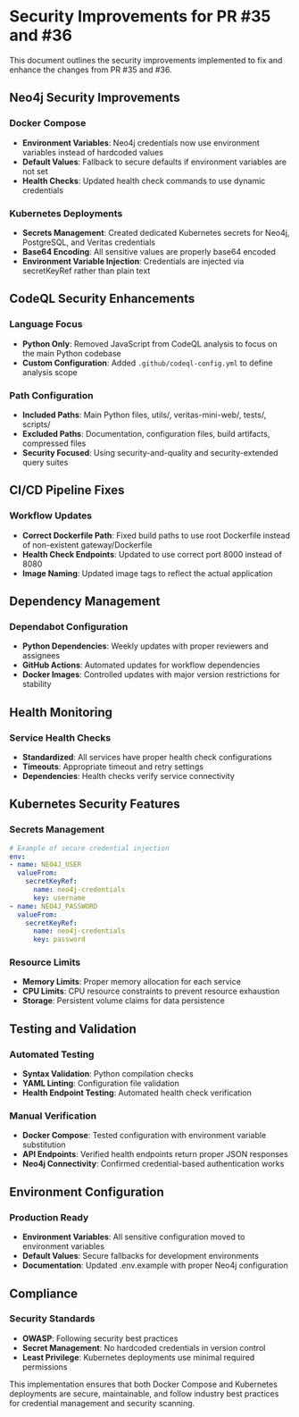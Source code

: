 # Security Improvements for PR #35 and #36

This document outlines the security improvements implemented to fix and enhance the changes from PR #35 and #36.

## Neo4j Security Improvements

### Docker Compose
- **Environment Variables**: Neo4j credentials now use environment variables instead of hardcoded values
- **Default Values**: Fallback to secure defaults if environment variables are not set
- **Health Checks**: Updated health check commands to use dynamic credentials

### Kubernetes Deployments
- **Secrets Management**: Created dedicated Kubernetes secrets for Neo4j, PostgreSQL, and Veritas credentials
- **Base64 Encoding**: All sensitive values are properly base64 encoded
- **Environment Variable Injection**: Credentials are injected via secretKeyRef rather than plain text

## CodeQL Security Enhancements

### Language Focus
- **Python Only**: Removed JavaScript from CodeQL analysis to focus on the main Python codebase
- **Custom Configuration**: Added `.github/codeql-config.yml` to define analysis scope

### Path Configuration
- **Included Paths**: Main Python files, utils/, veritas-mini-web/, tests/, scripts/
- **Excluded Paths**: Documentation, configuration files, build artifacts, compressed files
- **Security Focused**: Using security-and-quality and security-extended query suites

## CI/CD Pipeline Fixes

### Workflow Updates
- **Correct Dockerfile Path**: Fixed build paths to use root Dockerfile instead of non-existent gateway/Dockerfile
- **Health Check Endpoints**: Updated to use correct port 8000 instead of 8080
- **Image Naming**: Updated image tags to reflect the actual application

## Dependency Management

### Dependabot Configuration
- **Python Dependencies**: Weekly updates with proper reviewers and assignees
- **GitHub Actions**: Automated updates for workflow dependencies
- **Docker Images**: Controlled updates with major version restrictions for stability

## Health Monitoring

### Service Health Checks
- **Standardized**: All services have proper health check configurations
- **Timeouts**: Appropriate timeout and retry settings
- **Dependencies**: Health checks verify service connectivity

## Kubernetes Security Features

### Secrets Management
```yaml
# Example of secure credential injection
env:
- name: NEO4J_USER
  valueFrom:
    secretKeyRef:
      name: neo4j-credentials
      key: username
- name: NEO4J_PASSWORD
  valueFrom:
    secretKeyRef:
      name: neo4j-credentials
      key: password
```

### Resource Limits
- **Memory Limits**: Proper memory allocation for each service
- **CPU Limits**: CPU resource constraints to prevent resource exhaustion
- **Storage**: Persistent volume claims for data persistence

## Testing and Validation

### Automated Testing
- **Syntax Validation**: Python compilation checks
- **YAML Linting**: Configuration file validation
- **Health Endpoint Testing**: Automated health check verification

### Manual Verification
- **Docker Compose**: Tested configuration with environment variable substitution
- **API Endpoints**: Verified health endpoints return proper JSON responses
- **Neo4j Connectivity**: Confirmed credential-based authentication works

## Environment Configuration

### Production Ready
- **Environment Variables**: All sensitive configuration moved to environment variables
- **Default Values**: Secure fallbacks for development environments
- **Documentation**: Updated .env.example with proper Neo4j configuration

## Compliance

### Security Standards
- **OWASP**: Following security best practices
- **Secret Management**: No hardcoded credentials in version control
- **Least Privilege**: Kubernetes deployments use minimal required permissions

This implementation ensures that both Docker Compose and Kubernetes deployments are secure, maintainable, and follow industry best practices for credential management and security scanning.